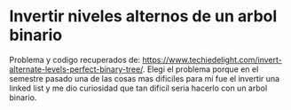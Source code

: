 #   Invertir niveles alternos de un arbol binario
Problema y codigo recuperados de: https://www.techiedelight.com/invert-alternate-levels-perfect-binary-tree/.
Elegi el problema porque en el semestre pasado una de las cosas mas dificiles para mi fue el invertir una linked list y me dio curiosidad que tan dificil seria hacerlo con un arbol binario.
